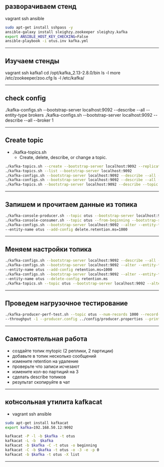 ## разворачиваем стенд

vagrant ssh ansible

```bash
sudo apt-get install sshpass -y
ansible-galaxy install sleighzy.zookeeper sleighzy.kafka
export ANSIBLE_HOST_KEY_CHECKING=False
ansible-playbook -i otus.inv kafka.yml
```

---

## Изучаем стенды

vagrant ssh kafka1
cd /opt/kafka_2.13-2.8.0/bin
ls -l
more /etc/zookeeper/zoo.cfg
ls -l /etc/kafka/

---

## check config 

./kafka-configs.sh --bootstrap-server localhost:9092 --describe --all --entity-type brokers
./kafka-configs.sh --bootstrap-server localhost:9092 --describe --all --broker 1 

---

## Create topic

- ./kafka-topics.sh
    - Create, delete, describe, or change a topic.

```bash
./kafka-topics.sh --create --bootstrap-server localhost:9092 --replication-factor 3 --partitions 3 --topic otus
./kafka-topics.sh --list --bootstrap-server localhost:9092
./kafka-configs.sh --bootstrap-server localhost:9092 --describe --all --entity-type topics
./kafka-configs.sh --bootstrap-server localhost:9092 --describe --all --topic otus
./kafka-topics.sh --bootstrap-server localhost:9092 --describe --topic otus

```

---
## Запишем и прочитаем данные из топика

```bash
./kafka-console-producer.sh --topic otus --bootstrap-server localhost:9092
./kafka-console-consumer.sh --topic otus --from-beginning --bootstrap-server localhost:9092
./kafka-configs.sh --bootstrap-server localhost:9092 --alter --entity-type topics \
--entity-name otus --add-config delete.retention.ms=1000
```

---

## Меняем настройки топика

```bash
./kafka-configs.sh --bootstrap-server localhost:9092 --describe --all --topic otus | grep retention
./kafka-configs.sh --bootstrap-server localhost:9092 --alter --entity-type topics \
--entity-name otus --add-config retention.ms=1000
./kafka-configs.sh --bootstrap-server localhost:9092 --alter --entity-type topics \
--entity-name otus --delete-config retention.ms
./kafka-topics.sh --topic otus --bootstrap-server localhost:9092 --alter --partitions 5
```

---

## Проведем нагрузочное тестирование

```bash
./kafka-producer-perf-test.sh --topic otus --num-records 1000 --record-size 1000 \
--throughput -1 --producer.config ../config/producer.properties --print-metrics
```

---

## Самостоятельная работа

- создайте топик mytopic (2 реплики, 2 партиции)
- добавьте в топик несколько сообщений 
- измените retention на удаление
- проверьте что записи исчезают
- измените кол-во партиций на 3
- сделать describe топиков
- результат скопируйте в чат

---

## коtнсольная утилита kafkacat 

- vagrant ssh ansible

```bash
sudo apt-get install kafkacat
export kafka=192.168.50.12:9092

kafkacat -P -l -b $kafka -t otus 
kafkacat -L -b  $kafka
kafkacat -b $kafka -C -t otus -o beginning 
kafkacat -C -b $kafka -t otus -o -3 -e -p 0
kafkacat -b $kafka -t otus -X list
```

---